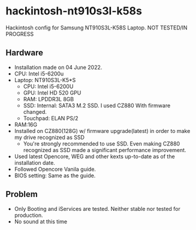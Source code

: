 # hackintosh-nt910s3l-k58s
Hackintosh config for Samsung NT910S3L-K58S Laptop.
NOT TESTED/IN PROGRESS
## Hardware

* Installation made on 04 June 2022.
* CPU: Intel i5-6200u
* Laptop: NT910S3L-K5*S
  * CPU: Intel i5-6200U
  * GPU: Intel HD 520 GPU
  * RAM: LPDDR3L 8GB
  * SSD: Internal: SATA3 M.2 SSD. I used CZ880 With firmware changed.
  * Touchpad: ELAN PS/2
* RAM:16G
* Installed on CZ880(128G) w/ firmware upgrade(latest) in order to make my drive recognized as SSD
  * You're strongly recommended to use SSD. Even making CZ880 recognized as SSD made a significant performance improvement.
* Used latest Opencore, WEG and other kexts up-to-date as of the installation date.
* Followed Opencore Vanila guide.
* BIOS setting: Same as the guide.

## Problem
* Only Booting and iServices are tested. Neither stable nor tested for production.
* No sound at this time
